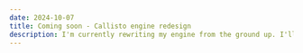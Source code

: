 ```yaml
---
date: 2024-10-07
title: Coming soon - Callisto engine redesign
description: I'm currently rewriting my engine from the ground up. I'll make a blog post with the new design here.
---
```



